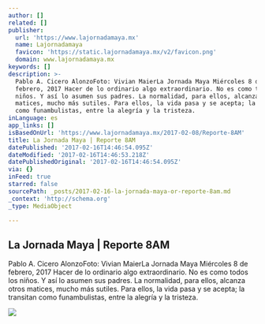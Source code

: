 ```yaml
---
author: []
related: []
publisher:
  url: 'https://www.lajornadamaya.mx'
  name: Lajornadamaya
  favicon: 'https://static.lajornadamaya.mx/v2/favicon.png'
  domain: www.lajornadamaya.mx
keywords: []
description: >-
  Pablo A. Cicero AlonzoFoto: Vivian MaierLa Jornada Maya Miércoles 8 de
  febrero, 2017 Hacer de lo ordinario algo extraordinario. No es como todos los
  niños. Y así lo asumen sus padres. La normalidad, para ellos, alcanza otros
  matices, mucho más sutiles. Para ellos, la vida pasa y se acepta; la transitan
  como funambulistas, entre la alegría y la tristeza.
inLanguage: es
app_links: []
isBasedOnUrl: 'https://www.lajornadamaya.mx/2017-02-08/Reporte-8AM'
title: La Jornada Maya | Reporte 8AM
datePublished: '2017-02-16T14:46:54.095Z'
dateModified: '2017-02-16T14:46:53.218Z'
datePublishedOriginal: '2017-02-16T14:46:54.095Z'
via: {}
inFeed: true
starred: false
sourcePath: _posts/2017-02-16-la-jornada-maya-or-reporte-8am.md
_context: 'http://schema.org'
_type: MediaObject

---
```

<article style=""><h1>La Jornada Maya | Reporte 8AM</h1><p>Pablo A. Cicero AlonzoFoto: Vivian MaierLa Jornada Maya Miércoles 8 de febrero, 2017 Hacer de lo ordinario algo extraordinario. No es como todos los niños. Y así lo asumen sus padres. La normalidad, para ellos, alcanza otros matices, mucho más sutiles. Para ellos, la vida pasa y se acepta; la transitan como funambulistas, entre la alegría y la tristeza.</p><img src="https://img.lajornadamaya.mx/32/pi486sii64sw_640-414-cover" /></article>